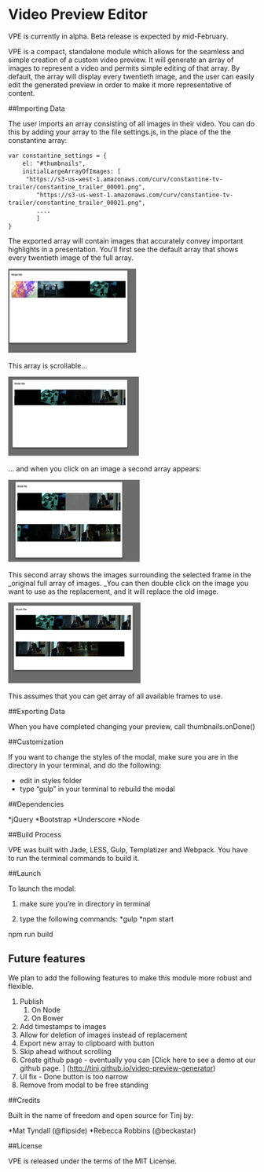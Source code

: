 # Video Preview Editor

VPE is currently in alpha.  Beta release is expected by mid-February.

VPE is a compact, standalone module which allows for the seamless and simple creation of a custom video preview.  It will generate an array of images to represent a video and permits simple editing of that array.  By default, the array will display every twentieth image, and the user can easily edit the generated preview in order to make it more representative of content.  


##Importing Data

The user imports an array consisting of all images in their video.  You can do this by adding your array to the file settings.js, in the place of the the constantine array:


    var constantine_settings = {
        el: "#thumbnails",
        initialLargeArrayOfImages: [
         "https://s3-us-west-1.amazonaws.com/curv/constantine-tv-trailer/constantine_trailer_00001.png",
            "https://s3-us-west-1.amazonaws.com/curv/constantine-tv-trailer/constantine_trailer_00021.png",
            ....
            ]
    }



The exported array will contain images that accurately convey important highlights in a presentation. You’ll first
see the default array that shows every twentieth image of the full array.

![image](https://github.com/tinj/video-preview-editor/blob/master/screenshots/initialScreen.jpg)

This array is scrollable…

![image](https://github.com/tinj/video-preview-editor/blob/master/screenshots/scrollScreenshot.jpg)

… and when you click on an image a second array
appears:

![image](https://github.com/tinj/video-preview-editor/blob/master/screenshots/secondArray.jpg)

This second array shows the images surrounding
the selected frame in the _original full
array of images. _You can then double click on the image you want to use as
the replacement, and it will replace the old image.

![image](https://github.com/tinj/video-preview-editor/blob/master/screenshots/replacedImage..jpg)

This assumes that you can get array of all available frames to use.  

##Exporting Data

When you have completed changing your preview, call thumbnails.onDone()

##Customization

If you want to change the styles of the modal,
make sure you are in the directory in your terminal, and do the following:

- edit in styles folder
- type “gulp” in your terminal to
     rebuild the modal

##Dependencies

*jQuery
*Bootstrap
*Underscore
*Node

##Build Process

VPE was built with Jade, LESS, Gulp, Templatizer and Webpack.  You have to run the terminal commands to build it. 

##Launch

To launch the modal:

1. make
sure you’re in directory in terminal

2. type the following commands:
*gulp
*npm start  

npm run build  


## Future features

We plan to add the following features to make this module more robust and flexible.

1. Publish
   1. On Node
   2. On Bower
2. Add timestamps to images 
3. Allow for deletion of images instead of replacement
4. Export new array to clipboard with button
5. Skip ahead without scrolling
6. Create github page - eventually you can [Click here to see a demo at our github page. ] (http://tinj.github.io/video-preview-generator)
7. UI fix - Done button is too narrow
8. Remove from modal to be free standing 

##Credits 

Built in the name of freedom and open source for Tinj by:

*Mat Tyndall (@flipside)
*Rebecca Robbins (@beckastar) 

##License

VPE is released under the terms of the MIT License. 
